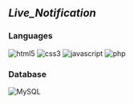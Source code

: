 
 <h2><i>Live_Notification </i></h2>
<h3>Languages</h3>
<p>
   <img src="https://img.shields.io/badge/HTML5-E34F26?style=for-the-badge&logo=html5&logoColor=white" alt="html5" />
    <img src="https://img.shields.io/badge/CSS3-1572B6?style=for-the-badge&logo=css3&logoColor=white" alt="css3" />
    <img src="https://img.shields.io/badge/JavaScript-323330?style=for-the-badge&logo=javascript&logoColor=F7DF1E" alt="javascript" />
    <img src="https://img.shields.io/badge/PHP-777BB4?style=for-the-badge&logo=php&logoColor=white" alt="php" />
</p>
<h3>Database</h3>
<p>
    <img src="https://img.shields.io/badge/MySQL-00000F?style=for-the-badge&logo=mysql&logoColor=white" alt="MySQL" />
</p>
